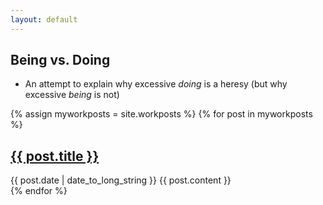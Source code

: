 ```yaml
---
layout: default
---
```


## Being vs. Doing
- An attempt to explain why excessive <em>doing</em> is a heresy (but why excessive <em>being</em> is not)

{% assign myworkposts = site.workposts %}
{% for post in myworkposts %}
  <article>
    <h2>
      <a href="{{ post.url }}">
        {{ post.title }}
      </a>
    </h2>
    <time datetime="{{ post.date | date: "%Y-%m-%d" }}">{{ post.date | date_to_long_string }}</time>
    {{ post.content }}
  </article>
{% endfor %}